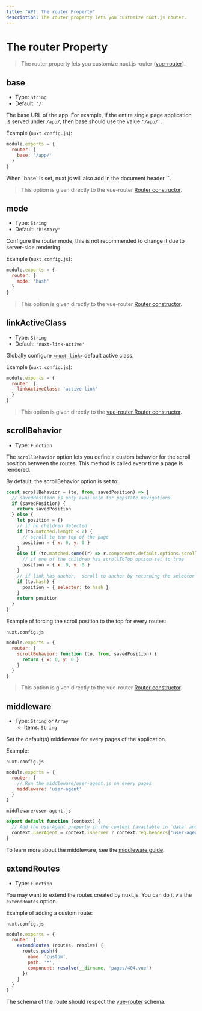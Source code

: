 ```yaml
---
title: "API: The router Property"
description: The router property lets you customize nuxt.js router.
---
```


# The router Property

> The router property lets you customize nuxt.js router ([vue-router](https://router.vuejs.org/en/)).

## base

- Type: `String`
- Default: `'/'`

The base URL of the app. For example, if the entire single page application is served under `/app/`, then base should use the value `'/app/'`.

Example (`nuxt.config.js`):
```js
module.exports = {
  router: {
    base: '/app/'
  }
}
```

<p class="Alert Alert-blue">When `base` is set, nuxt.js will also add in the document header `<base href="{{ router.base }}"/>`.</p>

> This option is given directly to the vue-router [Router constructor](https://router.vuejs.org/en/api/options.html).

## mode

- Type: `String`
- Default: `'history'`

Configure the router mode, this is not recommended to change it due to server-side rendering.

Example (`nuxt.config.js`):
```js
module.exports = {
  router: {
    mode: 'hash'
  }
}
```

> This option is given directly to the vue-router [Router constructor](https://router.vuejs.org/en/api/options.html).

## linkActiveClass

- Type: `String`
- Default: `'nuxt-link-active'`

Globally configure [`<nuxt-link>`](/api/components-nuxt-link) default active class.

Example (`nuxt.config.js`):
```js
module.exports = {
  router: {
    linkActiveClass: 'active-link'
  }
}
```

> This option is given directly to the [vue-router Router constructor](https://router.vuejs.org/en/api/options.html).

## scrollBehavior

- Type: `Function`

The `scrollBehavior` option lets you define a custom behavior for the scroll position between the routes. This method is called every time a page is rendered.

By default, the scrollBehavior option is set to:
```js
const scrollBehavior = (to, from, savedPosition) => {
  // savedPosition is only available for popstate navigations.
  if (savedPosition) {
    return savedPosition
  } else {
    let position = {}
    // if no children detected
    if (to.matched.length < 2) {
      // scroll to the top of the page
      position = { x: 0, y: 0 }
    }
    else if (to.matched.some((r) => r.components.default.options.scrollToTop)) {
      // if one of the children has scrollToTop option set to true
      position = { x: 0, y: 0 }
    }
    // if link has anchor,  scroll to anchor by returning the selector
    if (to.hash) {
      position = { selector: to.hash }
    }
    return position
  }
}
```

Example of forcing the scroll position to the top for every routes:

`nuxt.config.js`
```js
module.exports = {
  router: {
    scrollBehavior: function (to, from, savedPosition) {
      return { x: 0, y: 0 }
    }
  }
}
```

> This option is given directly to the vue-router [Router constructor](https://router.vuejs.org/en/api/options.html).

## middleware

- Type: `String` or `Array`
  - Items: `String`

Set the default(s) middleware for every pages of the application.

Example:

`nuxt.config.js`
```js
module.exports = {
  router: {
    // Run the middleware/user-agent.js on every pages
    middleware: 'user-agent'
  }
}
```

`middleware/user-agent.js`
```js
export default function (context) {
  // Add the userAgent property in the context (available in `data` and `fetch`)
  context.userAgent = context.isServer ? context.req.headers['user-agent'] : navigator.userAgent
}
```

To learn more about the middleware, see the [middleware guide](/guide/routing#middleware).

## extendRoutes

- Type: `Function`

You may want to extend the routes created by nuxt.js. You can do it via the `extendRoutes` option.

Example of adding a custom route:

`nuxt.config.js`
```js
module.exports = {
  router: {
    extendRoutes (routes, resolve) {
      routes.push({
        name: 'custom',
        path: '*',
        component: resolve(__dirname, 'pages/404.vue')
      })
    }
  }
}
```

The schema of the route should respect the [vue-router](https://router.vuejs.org/en/) schema.
